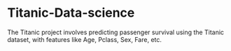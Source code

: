 # Titanic-Data-science
The Titanic project involves predicting passenger survival using the Titanic dataset, with features like Age, Pclass, Sex, Fare, etc.
